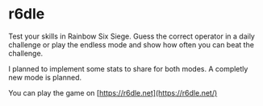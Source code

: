 # r6dle
Test your skills in Rainbow Six Siege. 
Guess the correct operator in a daily challenge or play the endless mode and show how often you can beat the challenge.

I planned to implement some stats to share for both modes. 
A completly new mode is planned.

You can play the game on [https://r6dle.net](https://r6dle.net/)
